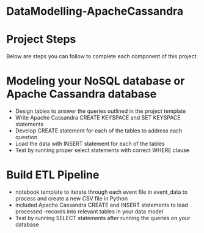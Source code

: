 # DataModelling-ApacheCassandra

# Project Steps
Below are steps you can follow to complete each component of this project.

# Modeling your NoSQL database or Apache Cassandra database
- Design tables to answer the queries outlined in the project template
- Write Apache Cassandra CREATE KEYSPACE and SET KEYSPACE statements
- Develop CREATE statement for each of the tables to address each question
- Load the data with INSERT statement for each of the tables
- Test by running proper select statements with correct WHERE clause
# Build ETL Pipeline
- notebook template to iterate through each event file in event_data to process and create a new CSV file in Python
- included Apache Cassandra CREATE and INSERT statements to load processed -records into relevant tables in your data model
- Test by running SELECT statements after running the queries on your database
